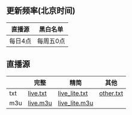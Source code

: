 ## 更新频率(北京时间)
|直播源|黑白名单|
| ---- | ---- |
|每日4点|每周五0点|

## 直播源
||完整|精简|其他|
| ---- | ---- | ---- | ---- |
|txt|[live.txt](https://raw.githubusercontent.com/CCSH/IPTV/refs/heads/main/live.txt)|[live_lite.txt](https://raw.githubusercontent.com/CCSH/IPTV/refs/heads/main/live_lite.txt)|[other.txt](https://raw.githubusercontent.com/CCSH/IPTV/refs/heads/main/others.txt)
|m3u|[live.m3u](https://raw.githubusercontent.com/CCSH/IPTV/refs/heads/main/live.m3u)|[live_lite.m3u](https://raw.githubusercontent.com/CCSH/IPTV/refs/heads/main/live_lite.m3u)||


